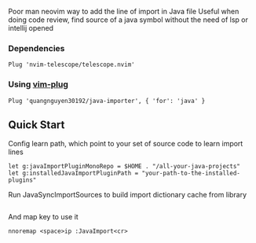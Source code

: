 Poor man neovim way to add the line of import in Java file
Useful when doing code review, find source of a java symbol without the need of lsp or intellij opened

### Dependencies

```vim
Plug 'nvim-telescope/telescope.nvim'
```

### Using [vim-plug](https://github.com/junegunn/vim-plug)

```vim
Plug 'quangnguyen30192/java-importer', { 'for': 'java' }
```

## Quick Start
Config learn path, which point to your set of source code to learn import lines
```vim
let g:javaImportPluginMonoRepo = $HOME . "/all-your-java-projects"
let g:installedJavaImportPluginPath = "your-path-to-the-installed-plugins"

```
Run JavaSyncImportSources to build import dictionary cache from library
```vim
```
And map key to use it
```vim
nnoremap <space>ip :JavaImport<cr>
